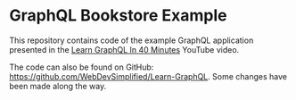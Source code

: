 # GraphQL Bookstore Example

This repository contains code of the example GraphQL application presented in the [Learn GraphQL In 40 Minutes](https://www.youtube.com/watch?v=ZQL7tL2S0oQ) YouTube video.

The code can also be found on GitHub: https://github.com/WebDevSimplified/Learn-GraphQL. Some changes have been made along the way.